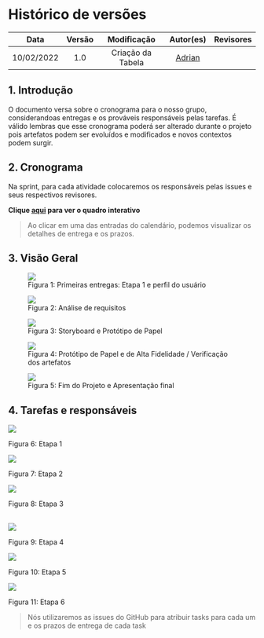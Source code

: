 # Histórico de versões
|     Data     | Versão |     Modificação   | Autor(es)  |    Revisores   |
|      :--:    | :----: |     :-------:     | :-------:  | :-------:  |
|   10/02/2022 |   1.0  | Criação da Tabela |[Adrian](github.com/SwampTG)|[]()|

## 1. Introdução

O documento versa sobre o cronograma para o nosso grupo, considerandoas entregas e os prováveis responsáveis pelas tarefas. É válido lembras que esse cronograma poderá ser alterado durante o projeto pois artefatos podem ser evoluídos e modificados e novos contextos podem surgir.

## 2. Cronograma

Na sprint, para cada atividade colocaremos os responsáveis pelas issues e seus respectivos revisores.

**Clique [aqui](https://sharing.clickup.com/tl/h/6-168993937-16/759abf0db6a9492) para ver o quadro interativo**

>Ao clicar em uma das entradas do calendário, podemos visualizar os detalhes de entrega e os prazos.

## 3. Visão Geral
<figure>
    <img src="/2021.2-Prefeitura-de-Passo-Fundo/assets/img/crono_geral1.png"/>
    <figcaption> Figura 1: Primeiras entregas: Etapa 1 e perfil do usuário</figcaption>
</figure>

<figure>
    <img src="/2021.2-Prefeitura-de-Passo-Fundo/assets/img/crono_geral2.png"/>
    <figcaption> Figura 2: Análise de requisitos</figcaption>
</figure>

<figure>
    <img src="/2021.2-Prefeitura-de-Passo-Fundo/assets/img/crono_geral3.png"/>
    <figcaption> Figura 3: Storyboard e Protótipo de Papel</figcaption>
</figure>

<figure>
    <img src="/2021.2-Prefeitura-de-Passo-Fundo/assets/img/crono_geral4.png"/>
    <figcaption> Figura 4: Protótipo de Papel e de Alta Fidelidade / Verificação dos artefatos</figcaption>
</figure>

<figure>
    <img src="/2021.2-Prefeitura-de-Passo-Fundo/assets/img/crono_geral5.png"/>
    <figcaption> Figura 5: Fim do Projeto e Apresentação final</figcaption>
</figure>

## 4. Tarefas e responsáveis

<div class="row"> 
    <div class="col-4">
        <div class="card">
            <img class="card-img-top" src="/2021.2-Prefeitura-de-Passo-Fundo/assets/img/crono_det1.png">
            <div class="card-body"> 
                <p class="card-text">Figura 6: Etapa 1</p>
            </div>
        </div>
    </div>
    <div class="col-4">
        <div class="card">
            <img class="card-img-top" src="/2021.2-Prefeitura-de-Passo-Fundo/assets/img/crono_det2.png">
            <div class="card-body"> 
                <p class="card-text">Figura 7: Etapa 2</p>
            </div>
        </div>
    </div>
    <div class="col-4">
        <div class="card">
            <img class="card-img-top" src="/2021.2-Prefeitura-de-Passo-Fundo/assets/img/crono_det3.png">
            <div class="card-body"> 
                <p class="card-text">Figura 8: Etapa 3</p>
            </div>
        </div>
    </div>  
</div>
<br>
<div class="row"> 
    <div class="col-4">
        <div class="card">
            <img class="card-img-top" src="/2021.2-Prefeitura-de-Passo-Fundo/assets/img/crono_det4.png">
            <div class="card-body"> 
                <p class="card-text">Figura 9: Etapa 4</p>
            </div>
        </div>
    </div>
    <div class="col-4">
        <div class="card">
            <img class="card-img-top" src="/2021.2-Prefeitura-de-Passo-Fundo/assets/img/crono_det5.png">
            <div class="card-body"> 
                <p class="card-text">Figura 10: Etapa 5</p>
            </div>
        </div>
    </div>
    <div class="col-4">
        <div class="card">
            <img class="card-img-top"src="/2021.2-Prefeitura-de-Passo-Fundo/assets/img/crono_det6.png">
            <div class="card-body"> 
                <p class="card-text">Figura 11: Etapa 6</p>
            </div>
        </div>
    </div>  
</div>

>Nós utilizaremos as issues do GitHub para atribuir tasks para cada um e os prazos de entrega de cada task
